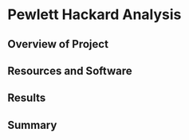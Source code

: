 # Pewlett Hackard Analysis

## Overview of Project


## Resources and Software




## Results



## Summary
